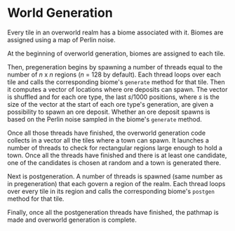 # World Generation

Every tile in an overworld realm has a biome associated with it. Biomes are assigned using a map of Perlin noise.

At the beginning of overworld generation, biomes are assigned to each tile.

Then, pregeneration begins by spawning a number of threads equal to the number of *n* x *n* regions (*n* = 128 by default). Each thread loops over each tile and calls the corresponding biome's `generate` method for that tile. Then it computes a vector of locations where ore deposits can spawn. The vector is shuffled and for each ore type, the last *s*/1000 positions, where *s* is the size of the vector at the start of each ore type's generation, are given a possibility to spawn an ore deposit. Whether an ore deposit spawns is based on the Perlin noise sampled in the biome's `generate` method.

Once all those threads have finished, the overworld generation code collects in a vector all the tiles where a town can spawn. It launches a number of threads to check for rectangular regions large enough to hold a town. Once all the threads have finished and there is at least one candidate, one of the candidates is chosen at random and a town is generated there.

Next is postgeneration. A number of threads is spawned (same number as in pregeneration) that each govern a region of the realm. Each thread loops over every tile in its region and calls the corresponding biome's `postgen` method for that tile.

Finally, once all the postgeneration threads have finished, the pathmap is made and overworld generation is complete.
